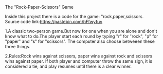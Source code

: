 The "Rock-Paper-Scissors" Game


Inside this project there is a code for the game: "rock,paper,scissors.
Source code link:https://pastebin.com/hFfwyfuv

1.A classic two-person game.But now for one when you are alone and don't know what to do.The player start each round by typing "r" for "rock", "p" for "paper" and "s" for "scissors". The computer also choose betweeen these three things.

2.Rules:Rock wins against scissors, paper wins against rock and scissors wins against paper. If both player and computer throw the same sign, it is considered a tie, and play resumes until there is a clear winner.


